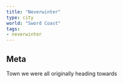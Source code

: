 ```yaml
---
title: "Neverwinter"
type: city
world: "Sword Coast"
tags: 
- neverwinter
---
```


## Meta

Town we were all originally heading towards
